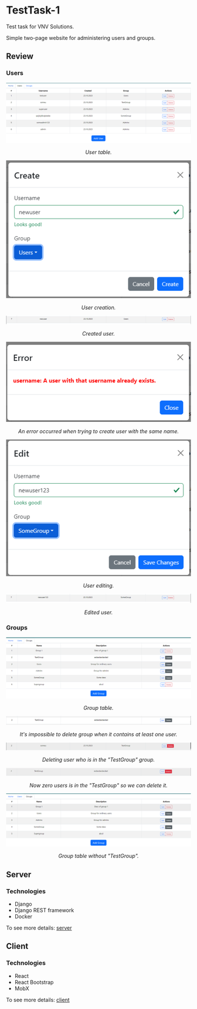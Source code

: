 # TestTask-1

Test task for VNV Solutions.

Simple two-page website for administering users and groups.

## Review

### Users

<p align="center">
  <img src="docs/imgs/img.png" alt="User creating"/>
</p>

<p align="center">
<i>User table.</i>
</p>



<p align="center">
  <img src="docs/imgs/img_1.png" alt="User creating"/>

</p>

<p align="center">
<i>User creation.</i>
</p>



<p align="center">
  <img src="docs/imgs/img_2.png" alt="User creating"/>
</p>

<p align="center">
<i>Created user.</i>
</p>



<p align="center">
  <img src="docs/imgs/img_3.png" alt="User creating"/>
</p>

<p align="center">
<i>An error occurred when trying to create user with the same name.</i>
</p>


<p align="center">
  <img src="docs/imgs/img_4.png" alt="User creating"/>

</p>

<p align="center">
<i>User editing.</i>
</p>



<p align="center">
  <img src="docs/imgs/img_5.png" alt="User creating"/>

</p>

<p align="center">
<i>Edited user.</i>
</p>

### Groups

<p align="center">
    <img src="docs/imgs/img_6.png" alt="User creating"/>
</p>

<p align="center">
<i>Group table.</i>
</p>



<p align="center">
  <img src="docs/imgs/img_7.png" alt="User creating"/>
</p>
<p align="center">
<i>It's impossible to delete group when it contains at least one user.</i>
</p>



<p align="center">
  <img src="docs/imgs/img_8.png" alt="User creating"/>
</p>

<p align="center">
<i>Deleting user who is in the "TestGroup" group.</i>
</p>



<p align="center">
  <img src="docs/imgs/img_9.png" alt="User creating"/>

</p>

<p align="center">
<i>Now zero users is in the "TestGroup" so we can delete it.</i>
</p>



<p align="center">
  <img src="docs/imgs/img_10.png" alt="User creating"/>

</p>

<p align="center">
<i>Group table without "TestGroup".</i>
</p>

## Server

### Technologies

- Django
- Django REST framework
- Docker

To see more details: [server](server)

## Client

### Technologies

- React
- React Bootstrap
- MobX

To see more details: [client](client)

